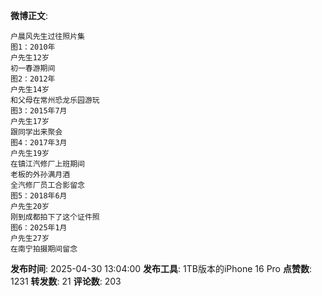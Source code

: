 **微博正文**: 
```
户晨风先生过往照片集
图1：2010年
户先生12岁
初一春游期间
图2：2012年
户先生14岁
和父母在常州恐龙乐园游玩
图3：2015年7月
户先生17岁
跟同学出来聚会
图4：2017年3月
户先生19岁
在镇江汽修厂上班期间
老板的外孙满月酒
全汽修厂员工合影留念
图5：2018年6月
户先生20岁
刚到成都拍下了这个证件照
图6：2025年1月
户先生27岁
在南宁拍摄期间留念
```
**发布时间**: 2025-04-30 13:04:00
**发布工具**: 1TB版本的iPhone 16 Pro
**点赞数**: 1231
**转发数**: 21
**评论数**: 203
